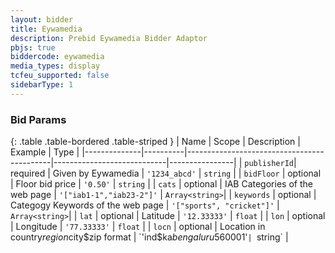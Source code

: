 ```yaml
---
layout: bidder
title: Eywamedia
description: Prebid Eywamedia Bidder Adaptor
pbjs: true
biddercode: eywamedia
media_types: display
tcfeu_supported: false
sidebarType: 1
---
```



### Bid Params

{: .table .table-bordered .table-striped }
| Name         | Scope    | Description                                | Example                    | Type           |
|--------------|----------|--------------------------------------------|----------------------------|----------------|
| `publisherId`| required | Given by Eywamedia                         | `'1234_abcd'`              | `string`       |
| `bidFloor`   | optional | Floor bid price                            | `'0.50'`                   | `string`       |
| `cats`       | optional | IAB Categories of the web page             | `'["iab1-1","iab23-2"]'`   | `Array<string>`|
| `keywords`   | optional | Categogy Keywords of the web page          | `'["sports", "cricket"]'`  | `Array<string>`|
| `lat`        | optional | Latitude                                   | `'12.33333'`               | `float`        |
| `lon`        | optional | Longitude                                  | `'77.33333'`               | `float`        |
| `locn`       | optional | Location in country$region$city$zip format | `'ind$ka$bengaluru$560001'`| `string`       |
